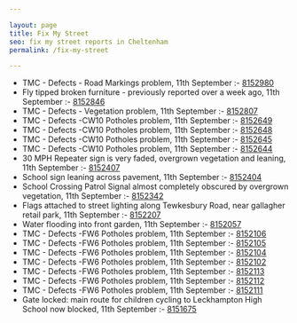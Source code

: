 ```yaml
---

layout: page
title: Fix My Street
seo: fix my street reports in Cheltenham
permalink: /fix-my-street

---
```


<!-- fix_marker starts -->

- TMC - Defects - Road Markings problem, 11th September :- [8152980](https://www.fixmystreet.com/report/8152980)
- Fly tipped broken furniture - previously reported over a week ago, 11th September :- [8152846](https://www.fixmystreet.com/report/8152846)
- TMC - Defects - Vegetation problem, 11th September :- [8152807](https://www.fixmystreet.com/report/8152807)
- TMC - Defects -CW10 Potholes problem, 11th September :- [8152649](https://www.fixmystreet.com/report/8152649)
- TMC - Defects -CW10 Potholes problem, 11th September :- [8152648](https://www.fixmystreet.com/report/8152648)
- TMC - Defects -CW10 Potholes problem, 11th September :- [8152645](https://www.fixmystreet.com/report/8152645)
- TMC - Defects -CW10 Potholes problem, 11th September :- [8152644](https://www.fixmystreet.com/report/8152644)
- 30 MPH Repeater sign is very faded, overgrown vegetation and leaning, 11th September :- [8152407](https://www.fixmystreet.com/report/8152407)
- School sign leaning across pavement, 11th September :- [8152404](https://www.fixmystreet.com/report/8152404)
- School Crossing Patrol Signal almost completely obscured by overgrown vegetation, 11th September :- [8152342](https://www.fixmystreet.com/report/8152342)
- Flags attached to street lighting along Tewkesbury Road, near gallagher retail park, 11th September :- [8152207](https://www.fixmystreet.com/report/8152207)
- Water flooding into front garden, 11th September :- [8152057](https://www.fixmystreet.com/report/8152057)
- TMC - Defects -FW6 Potholes problem, 11th September :- [8152106](https://www.fixmystreet.com/report/8152106)
- TMC - Defects -FW6 Potholes problem, 11th September :- [8152105](https://www.fixmystreet.com/report/8152105)
- TMC - Defects -FW6 Potholes problem, 11th September :- [8152104](https://www.fixmystreet.com/report/8152104)
- TMC - Defects -FW6 Potholes problem, 11th September :- [8152102](https://www.fixmystreet.com/report/8152102)
- TMC - Defects -FW6 Potholes problem, 11th September :- [8152113](https://www.fixmystreet.com/report/8152113)
- TMC - Defects -FW6 Potholes problem, 11th September :- [8152112](https://www.fixmystreet.com/report/8152112)
- TMC - Defects -FW6 Potholes problem, 11th September :- [8152111](https://www.fixmystreet.com/report/8152111)
- Gate locked: main route for children cycling to Leckhampton High School now blocked, 11th September :- [8151675](https://www.fixmystreet.com/report/8151675)

<!-- fix_marker ends -->